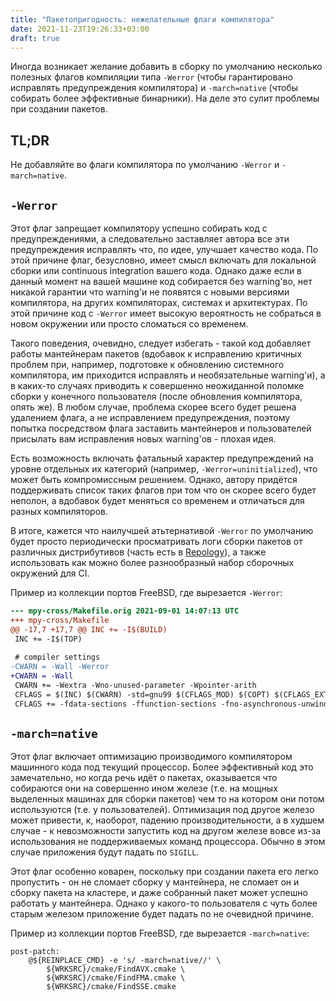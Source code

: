 ```yaml
---
title: "Пакетопригодность: нежелательные флаги компилятора"
date: 2021-11-23T19:26:33+03:00
draft: true
---
```


Иногда возникает желание добавить в сборку по умолчанию несколько
полезных флагов компиляции типа `-Werror` (чтобы гарантировано
исправлять предупреждения компилятора) и `-march=native` (чтобы
собирать более эффективные бинарники). На деле это сулит проблемы
при создании пакетов.

<!--more-->

## TL;DR

Не добавляйте во флаги компилятора по умолчанию `-Werror` и
`-march=native`.

## `-Werror`

Этот флаг запрещает компилятору успешно собирать код с предупреждениями,
а следовательно заставляет автора все эти предупреждения исправлять
что, по идее, улучшает качество кода. По этой причине флаг, безусловно,
имеет смысл включать для локальной сборки или continuous integration
вашего кода. Однако даже если в данный момент на вашей машине код
собирается без warning'во, нет никакой гарантии что warning'и не
появятся с новыми версиями компилятора, на других компиляторах,
системах и архитектурах. По этой причине код с `-Werror` имеет
высокую вероятность не собраться в новом окружении или просто
сломаться со временем.

Такого поведения, очевидно, следует избегать - такой код добавляет
работы мантейнерам пакетов (вдобавок к исправлению критичных проблем
при, например, подготовке к обновлению системного компилятора, им
приходится исправлять и необязательные warning'и), а в каких-то
случаях приводить к совершенно неожиданной поломке сборки у конечного
пользователя (после обновления компилятора, опять же). В любом
случае, проблема скорее всего будет решена удалением флага, а не
исправлением предупреждения, поэтому попытка посредством флага
заставить мантейнеров и пользователей присылать вам исправления
новых warning'ов - плохая идея.

Есть возможность включать фатальный характер предупреждений на
уровне отдельных их категорий (например, `-Werror=uninitialized`),
что может быть компромиссным решением. Однако, автору придётся
поддерживать список таких флагов при том что он скорее всего будет
неполон, а вдобавок будет меняться со временем и отличаться для
разных компиляторов.

В итоге, кажется что наилучшей атьтернативой `-Werror` по умолчанию
будет просто периодически просматривать логи сборки пакетов от
различных дистрибутивов (часть есть в [Repology](https://repology.org/)),
а также использовать как можно более разнообразный набор сборочных
окружений для CI.

Пример из коллекции портов FreeBSD, где вырезается `-Werror`:

```patch
--- mpy-cross/Makefile.orig	2021-09-01 14:07:13 UTC
+++ mpy-cross/Makefile
@@ -17,7 +17,7 @@ INC += -I$(BUILD)
 INC += -I$(TOP)
 
 # compiler settings
-CWARN = -Wall -Werror
+CWARN = -Wall
 CWARN += -Wextra -Wno-unused-parameter -Wpointer-arith
 CFLAGS = $(INC) $(CWARN) -std=gnu99 $(CFLAGS_MOD) $(COPT) $(CFLAGS_EXTRA)
 CFLAGS += -fdata-sections -ffunction-sections -fno-asynchronous-unwind-tables
```

## `-march=native`

Этот флаг включает оптимизацию производимого компилятором машинного
кода под текущий процессор. Более эффективный код это замечательно,
но когда речь идёт о пакетах, оказывается что собираются они на
совершенно ином железе (т.е. на мощных выделенных машинах для сборки
пакетов) чем то на котором они потом используются (т.е. у пользователей).
Оптимизация под другое железо может привести, к, наоборот, падению
производительности, а в худшем случае - к невозможности запустить
код на другом железе вовсе из-за использования не поддерживаемых
команд процессора. Обычно в этом случае приложения будут падать по
`SIGILL`.

Этот флаг особенно коварен, поскольку при создании пакета его легко
пропустить - он не сломает сборку у мантейнера, не сломает он и
сборку пакета на кластере, и даже собранный пакет может успешно
работать у мантейнера. Однако у какого-то пользователя с чуть более
старым железом приложение будет падать по не очевидной причине.

Пример из коллекции портов FreeBSD, где вырезается `-march=native`:

```make
post-patch:
	@${REINPLACE_CMD} -e 's/ -march=native//' \
		${WRKSRC}/cmake/FindAVX.cmake \
		${WRKSRC}/cmake/FindFMA.cmake \
		${WRKSRC}/cmake/FindSSE.cmake
```
